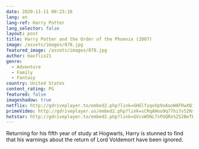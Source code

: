 ```yaml
---
date: 2020-11-11 00:23:18
lang: en
lang-ref: Harry Potter
lang_selector: false
layout: post
title: Harry Potter and the Order of the Phoenix (2007)
image: /assets/images/878.jpg
featured_image: /assets/images/878.jpg
author: maxflix21
genre:
  - Adventure
  - Family
  - Fantasy
country: United States
content_rating: PG
featured: false
imageshadow: true
netflix: http://gdriveplayer.to/embed2.php?link=GHGlfsqoVp9xAooWAFRwXQ1arC6nwcVcejY5PuuqeSFguzK46Vf2be9FngKR373Mdluaqe1Mux7QgRoz16Qa97Tag7rHxEb2W6zwfTqzfvSdTNfpZid%252B%252F6vkKbMsR1c9pl7T8902yxXdaNmHxAP7uEkZH5p0B9IeWt12aO5E%252Bu80EvaCut0ZiBM5%252B2Jp1hPGUZS1pqtFCXDca3DLmNXJJoR%252F4eTd1Ktnt%252FGw5YBxD7qE5wLWvs%252Bxaibg0v6PluyjJnybusSKBtFZRflJ9B%252BFilmpq4ZDFyy99oD95g4MMfICM9Rr12mzu4sL85Mbu5v3w%253D
primeVideo: http://gdriveplayer.us/embed2.php?link=sCRqAHoo9q77hi7v52NsgAUMzcteJhmYwg3LxHsA5%252BM0qdd%252FfMNMtRRdcaEg027fZvrmYKXkiIT4sEIFaQVno4dIACZFJZRYT9L7nzmELeGzdGrZjH6nNnG3HzqppxSQnRkvlCkqxerxKswPK9GKBN6GUZ%252BIZh2aMoipJ0WXxQ3es0huSTYw1yIITDza74LZ4%253D&ns21=true&v=2&default_res=360
hotstar: http://gdriveplayer.to/embed2.php?link=GVcvW5NLTsPGQRx%252BeTET4QbZ61eZOtauzddYQMYou%252BYzjPSwki1E93DxCBJ2TV%252B7ZleKebryOsA1pmqa72YrD0lLeGx4m3803T36ZwJS1LiKrmFlQ56I3zQy%252FU96IaSjgfJWtQu6%252BnAhC1OS%252F%252FbnaDh%252BMHGMA74BOXRyWhT7D7jj0hKamFlRHI2Rnfbfm4TZTfViuuIXY14URBlYUJoL93
---
```

Returning for his fifth year of study at Hogwarts, Harry is stunned to find that his warnings about the return of Lord Voldemort have been ignored.